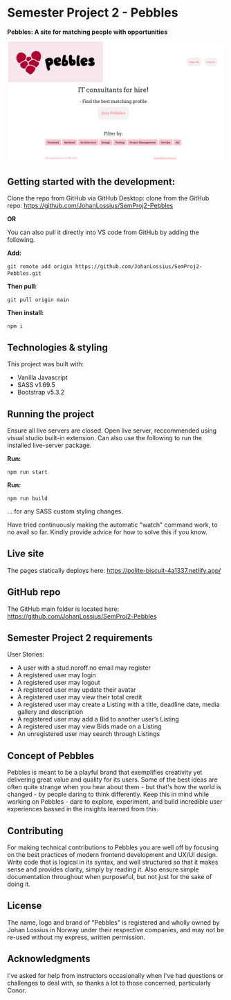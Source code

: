 # Semester Project 2 - Pebbles
**Pebbles: A site for matching people with opportunities**

![Find your ideally suited IT consultant!](/img/image.png)

## Getting started with the development:
Clone the repo from GitHub via GitHub Desktop:
clone from the GitHub repo: https://github.com/JohanLossius/SemProj2-Pebbles

**OR**

You can also pull it directly into VS code from GitHub by adding the following.

**Add:**
```
git remote add origin https://github.com/JohanLossius/SemProj2-Pebbles.git
```

**Then pull:**
```
git pull origin main
```

**Then install:**
```
npm i
```
## Technologies & styling
This project was built with:
- Vanilla Javascript
- SASS v1.69.5
- Bootstrap v5.3.2

## Running the project
Ensure all live servers are closed.
Open live server, reccommended using visual studio built-in extension.
Can also use the following to run the installed live-server package.

**Run:**
```
npm run start
```

**Run:** 
```
npm run build
```
... for any SASS custom styling changes.

Have tried continuously making the automatic "watch" command work, to no avail so far. Kindly provide advice for how to solve this if you know.

## Live site
The pages statically deploys here:
https://polite-biscuit-4a1337.netlify.app/

## GitHub repo
The GitHub main folder is located here:
https://github.com/JohanLossius/SemProj2-Pebbles

## Semester Project 2 requirements

User Stories:
  - A user with a stud.noroff.no email may register
  - A registered user may login
  - A registered user may logout
  - A registered user may update their avatar
  - A registered user may view their total credit
  - A registered user may create a Listing with a title, deadline date, media gallery and description
  - A registered user may add a Bid to another user’s Listing
  - A registered user may view Bids made on a Listing
  - An unregistered user may search through Listings

## Concept of Pebbles
Pebbles is meant to be a playful brand that exemplifies creativity yet delivering great value and quality for its users.
Some of the best ideas are often quite strange when you hear about them - but that's how the world is changed - by people daring to think differently.
Keep this in mind while working on Pebbles - dare to explore, experiment, and build incredible user experiences bassed in the insights learned from this.

## Contributing
For making technical contributions to Pebbles you are well off by focusing on the best practices of modern frontend development and UX/UI design.
Write code that is logical in its syntax, and well structured so that it makes sense and provides clarity, simply by reading it.
Also ensure simple documentation throughout when purposeful, but not just for the sake of doing it.

## License
The name, logo and brand of "Pebbles" is registered and wholly owned by Johan Lossius in Norway under their respective companies, and may not be re-used without my express, written permission.

## Acknowledgments
I've asked for help from instructors occasionally when I've had questions or challenges to deal with, so thanks a lot to those concerned, particularly Conor.